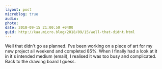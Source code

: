 ```yaml
---
layout: post
microblog: true
audio: 
photo: 
date: 2018-09-15 21:00:50 +0400
guid: http://kaa.micro.blog/2018/09/15/well-that-didnt.html
---
```

Well that didn't go as planned. I've been working on a piece of art for my new project all weekend and completed 85%. When I finally had a look at it in it's intended medium (email), I realised it was too busy and complicated. Back to the drawing board I guess. 
